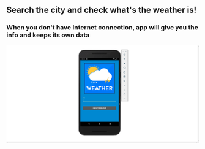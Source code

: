 ## Search the city and check what's the weather is!
### When you don't have Internet connection, app will give you the info and keeps its own data
![phone](app/src/main/res/documentation/phone.gif)
